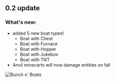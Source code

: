 ## 0.2 update
### What's new:
* added 5 new boat types!
  * Boat with Chest
  * Boat with Furnace
  * Boat with Hopper
  * Boat with Jukebox
  * Boat with TNT
* Anvil minecarts will now damage entities on fall

![Bunch o' Boats](https://user-images.githubusercontent.com/104443436/177501242-884293c4-3639-4eea-ae5c-dd155ed46066.png)